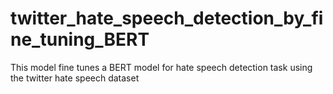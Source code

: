 # twitter_hate_speech_detection_by_fine_tuning_BERT
This model fine tunes a BERT model for hate speech detection task using the twitter hate speech dataset

